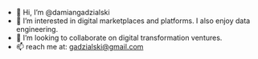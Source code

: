 - 👋 Hi, I’m @damiangadzialski
- 👀 I’m interested in digital marketplaces and platforms. I also enjoy data engineering. 
- 💞️ I’m looking to collaborate on digital transformation ventures.
- 📫 reach me at: gadzialski@gmail.com

<!---
damiangadzialski/damiangadzialski is a ✨ special ✨ repository because its `README.md` (this file) appears on your GitHub profile.
You can click the Preview link to take a look at your changes.
--->
